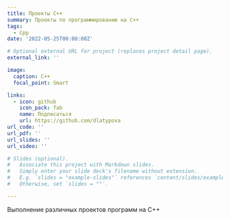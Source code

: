 ```yaml
---
title: Проекты C++ 
summary: Проекты по программированию на C++
tags:
  - Cpp
date: '2022-05-25T00:00:00Z'

# Optional external URL for project (replaces project detail page).
external_link: ''

image:
  caption: С++
  focal_point: Smart

links:
  - icon: github
    icon_pack: fab
    name: Подписаться
    url: https://github.com/dlatypova
url_code: ''
url_pdf: ''
url_slides: ''
url_video: ''

# Slides (optional).
#   Associate this project with Markdown slides.
#   Simply enter your slide deck's filename without extension.
#   E.g. `slides = "example-slides"` references `content/slides/example-slides.md`.
#   Otherwise, set `slides = ""`.

---
```


Выполнение различных проектов программ на C++
